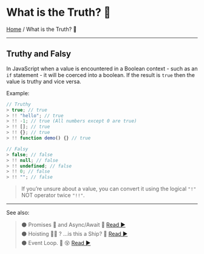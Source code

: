 # What is the Truth? 🤥

[Home](../README.md) / What is the Truth? 🤥

---

## Truthy and Falsy

In JavaScript when a value is encountered in a Boolean context - such as an `if` statement - it will be coerced into a boolean. If the result is `true` then the value is truthy and vice versa.

Example:

```js
// Truthy
> true; // true
> !! "hello"; // true
> !! -1; // true (All numbers except 0 are true)
> !! []; // true
> !! {}; // true
> !! function demo() {} // true

// Falsy
> false; // false
> !! null; // false
> !! undefined; // false
> !! 0; // false
> !! ""; // false
```

> If you’re unsure about a value, you can convert it using the logical `"!"` NOT operator twice `"!!"`.

---

See also:

> ⚫ Promises 🤝 and Async/Await 🤯 [ Read ▶ ](/notes/promises.md)  
> ⚫ Hoisting 🏴‍☠️ ? ...is this a Ship? 🤨 [ Read ▶ ](/notes/hoisting.md)  
> ⚫ Event Loop. 🔁 😵 [ Read ▶ ](/notes/event-loop.md)
